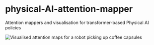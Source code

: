 # physical-AI-attention-mapper
Attention mappers and visualisation for transformer-based Physical AI policies

![Visualised attention maps for a robot picking up coffee capsules](https://github.com/villekuosmanen/physical-AI-attention-mapper/blob/main/assets/attention_coffee_prop.gif)
